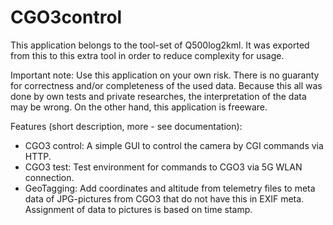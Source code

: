 # CGO3control
This application belongs to the tool-set of Q500log2kml. It was exported from this to this extra tool in order to reduce complexity for usage.
 
Important note: Use this application on your own risk. There is no guaranty for correctness and/or completeness of the used data.
Because this all was done by own tests and private researches, the interpretation of the data may be wrong.
On the other hand, this application is freeware.

Features (short description, more - see documentation):
- CGO3 control: A simple GUI to control the camera by CGI commands via HTTP.
- CGO3 test: Test environment for commands to CGO3 via 5G WLAN connection.
- GeoTagging: Add coordinates and altitude from telemetry files to meta data of JPG-pictures from CGO3 that do not have this in EXIF meta. Assignment of data to pictures is based on time stamp.
      
